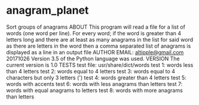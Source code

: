 # anagram_planet
Sort groups of anagrams
ABOUT
This program will read a file for a list of words (one word per line).
For every word; if the word is greater than 4 letters long and there
are at least as many anagrams in the list for said word as there are letters in the word then 
a comma separated list of anagrams is displayed as a line in an output file
AUTHOR EMAIL: altipple@gmail.com 20171026
Version 3.5 of the Python language was used. 
VERSION
The current version is 1.0
TESTS
test file: usr/share/dict/words
test 1: words less than 4 letters
test 2: words equal to 4 letters
test 3: words equal to 4 characters but only 3 letters (')
test 4: words greater than 4 letters
test 5: words with accents
test 6: words with less anagrams than letters
test 7: words with equal anagrams to letters
test 8: words with more anagrams than letters


